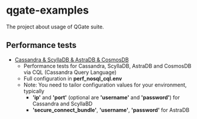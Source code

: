 # qgate-examples

The project about usage of QGate suite.

## Performance tests 
- [Cassandra & ScyllaDB & AstraDB & CosmosDB](perf_cql/perf_nosql_cql.py)
  - Performance tests for Cassandra, ScyllaDB, AstraDB and CosmosDB via CQL (Cassandra Query Language)
  - Full configuration in **perf_nosql_cql.env**
  - Note: You need to tailor configuration values for your environment, typically
    - **'ip'** and **'port'** (optional are **'username'** and **'password'**) for Cassandra and ScyllaBD
    - **'secure_connect_bundle'**, **'username'**, **'password'** for AstraDB
